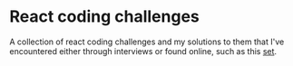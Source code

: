 # React coding challenges

A collection of react coding challenges and my solutions to them that I've encountered either through interviews or found online, such as this [set](https://github.com/alexgurr/react-coding-challenges).
